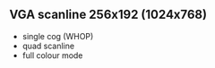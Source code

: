 VGA scanline 256x192 (1024x768)
--------------------
 - single cog (WHOP)
 - quad scanline
 - full colour mode
